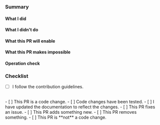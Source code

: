 <!-- NOTE
  Do NOT remove comments like this: <​!--- ---​>
-->

### Summary
<!-- Please summarize this PR in one sentence. -->


#### What I did
<!-- What did you do in this PR? -->


#### What I didn't do
<!-- This is an optional question. You can answer "None". -->
<!-- What didn't you do in this PR? -->


#### What this PR will enable
<!-- This is an optional question. You can answer "None". -->
<!-- What does this PR enable users to do? -->


#### What this PR makes impossible
<!-- This is an optional question. You can answer "None". -->
<!-- What does this PR prevent users from doing? -->


#### Operation check
<!-- If it does not involve code changes, you can answer "None". -->
<!-- How and what did you test?  Also, how was the result? -->


<!-- *If you have anything to say, delete this line*
#### Additional information
*If you have anything to say, delete this line* -->
<!-- Please write if you have anything else to say. -->


### Checklist
<!-- Put an x inside [ ] to check it (like so: [x]) or check after submitting. -->

- [ ] I follow the contribution guidelines.
<br>
- [ ] <!-- Choice#1 --> This PR is a code change.
    - [ ] Code changes have been tested.
    - [ ] <!-- Optional --> I have updated the documentation to reflect the changes.
    - [ ] <!-- Choice#2,multiple --> This PR fixes an issue.
    - [ ] <!-- Choice#2,multiple --> This PR adds something new.
    - [ ] <!-- Choice#2,multiple --> This PR removes something.
- [ ] <!-- Choice#1 --> This PR is **not** a code change.
